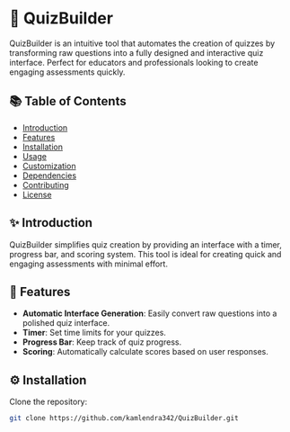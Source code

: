 # 🧩 QuizBuilder

QuizBuilder is an intuitive tool that automates the creation of quizzes by transforming raw questions into a fully designed and interactive quiz interface. Perfect for educators and professionals looking to create engaging assessments quickly.

## 📚 Table of Contents
- [Introduction](#introduction)
- [Features](#features)
- [Installation](#installation)
- [Usage](#usage)
- [Customization](#customization)
- [Dependencies](#dependencies)
- [Contributing](#contributing)
- [License](#license)

## ✨ Introduction
QuizBuilder simplifies quiz creation by providing an interface with a timer, progress bar, and scoring system. This tool is ideal for creating quick and engaging assessments with minimal effort.

## 🚀 Features
- **Automatic Interface Generation**: Easily convert raw questions into a polished quiz interface.
- **Timer**: Set time limits for your quizzes.
- **Progress Bar**: Keep track of quiz progress.
- **Scoring**: Automatically calculate scores based on user responses.

## ⚙️ Installation
Clone the repository:
```bash
git clone https://github.com/kamlendra342/QuizBuilder.git

